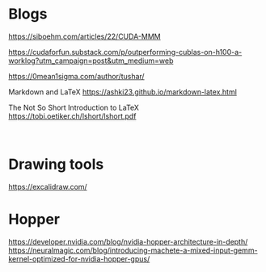 # Blogs
https://siboehm.com/articles/22/CUDA-MMM

https://cudaforfun.substack.com/p/outperforming-cublas-on-h100-a-worklog?utm_campaign=post&utm_medium=web

https://0mean1sigma.com/author/tushar/

Markdown and LaTeX
https://ashki23.github.io/markdown-latex.html


The Not So Short Introduction to LaTeX
https://tobi.oetiker.ch/lshort/lshort.pdf


<br/>

# Drawing tools
https://excalidraw.com/
<br/>

# Hopper
https://developer.nvidia.com/blog/nvidia-hopper-architecture-in-depth/
https://neuralmagic.com/blog/introducing-machete-a-mixed-input-gemm-kernel-optimized-for-nvidia-hopper-gpus/
